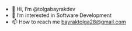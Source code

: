 - 👋 Hi, I’m @tolgabayrakdev
- 👀 I’m interested in Software Development
- 📫 How to reach me bayraktolga28@gmail.com
